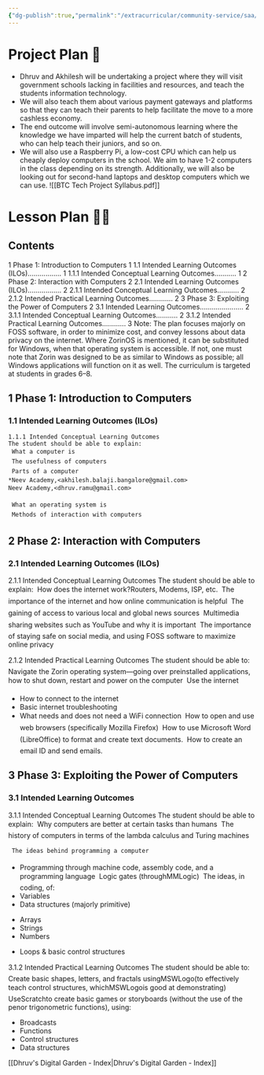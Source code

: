 ```yaml
---
{"dg-publish":true,"permalink":"/extracurricular/community-service/saa/ghps-hoodi/first-iteration-of-lesson-and-project-plan/","dgHomeLink":true,"dgPassFrontmatter":false,"dgShowLocalGraph":true}
---
```


# Project Plan 📓
- Dhruv and Akhilesh will be undertaking a project where they will visit government schools lacking in facilities and resources, and teach the students information technology.
- We will also teach them about various payment gateways and platforms so that they can teach their parents to help facilitate the move to a more cashless economy.
- The end outcome will involve semi-autonomous learning where the knowledge we have imparted will help the current batch of students, who can help teach their juniors, and so on.
- We will also use a Raspberry Pi, a low-cost CPU which can help us cheaply deploy computers in the school. We aim to have 1-2 computers in the class depending on its strength. Additionally, we will also be looking out for second-hand laptops and desktop computers which we can use.
![[BTC Tech Project Syllabus.pdf]]
# Lesson Plan 👨‍🏫


## Contents

1 Phase 1: Introduction to Computers 1
1.1 Intended Learning Outcomes (ILOs)................. 1
1.1.1 Intended Conceptual Learning Outcomes........... 1
2 Phase 2: Interaction with Computers 2
2.1 Intended Learning Outcomes (ILOs)................. 2
2.1.1 Intended Conceptual Learning Outcomes........... 2
2.1.2 Intended Practical Learning Outcomes............ 2
3 Phase 3: Exploiting the Power of Computers 2
3.1 Intended Learning Outcomes...................... 2
3.1.1 Intended Conceptual Learning Outcomes........... 2
3.1.2 Intended Practical Learning Outcomes............ 3
Note: The plan focuses majorly on FOSS software, in order to minimize cost, and
convey lessons about data privacy on the internet. Where ZorinOS is mentioned, it
can be substituted for Windows, when that operating system is accessible. If not,
one must note that Zorin was designed to be as similar to Windows as possible;
all Windows applications will function on it as well. The curriculum is targeted at
students in grades 6–8.

## 1 Phase 1: Introduction to Computers

### 1.1 Intended Learning Outcomes (ILOs)

```
1.1.1 Intended Conceptual Learning Outcomes
The student should be able to explain:
 What a computer is
 The usefulness of computers
 Parts of a computer
*Neev Academy,<akhilesh.balaji.bangalore@gmail.com>
Neev Academy,<dhruv.ramu@gmail.com>
```

```
 What an operating system is
 Methods of interaction with computers
```
## 2 Phase 2: Interaction with Computers

### 2.1 Intended Learning Outcomes (ILOs)

2.1.1 Intended Conceptual Learning Outcomes
The student should be able to explain:
 How does the internet work?Routers, Modems, ISP, etc.
 The importance of the internet and how online communication is helpful
 The gaining of access to various local and global news sources
 Multimedia sharing websites such as YouTube and why it is important
 The importance of staying safe on social media, and using FOSS software to
maximize online privacy

2.1.2 Intended Practical Learning Outcomes
The student should be able to:
 Navigate the Zorin operating system—going over preinstalled applications,
how to shut down, restart and power on the computer
 Use the internet

- How to connect to the internet
- Basic internet troubleshooting
- What needs and does not need a WiFi connection
 How to open and use web browsers (specifically Mozilla Firefox)
 How to use Microsoft Word (LibreOffice) to format and create text documents.
 How to create an email ID and send emails.

## 3 Phase 3: Exploiting the Power of Computers

### 3.1 Intended Learning Outcomes

3.1.1 Intended Conceptual Learning Outcomes
The student should be able to explain:
 Why computers are better at certain tasks than humans
 The history of computers in terms of the lambda calculus and Turing machines


```
 The ideas behind programming a computer
```
- Programming through machine code, assembly code, and a programming
    language
 Logic gates (throughMMLogic)
 The ideas, in coding, of:
- Variables
- Data structures (majorly primitive)
* Arrays
* Strings
* Numbers
- Loops & basic control structures

3.1.2 Intended Practical Learning Outcomes
The student should be able to:
 Create basic shapes, letters, and fractals usingMSWLogo(to effectively teach
control structures, whichMSWLogois good at demonstrating)
 UseScratchto create basic games or storyboards (without the use of the
penor trigonometric functions), using:

- Broadcasts
- Functions
- Control structures
- Data structures




[[Dhruv's Digital Garden - Index|Dhruv's Digital Garden - Index]]